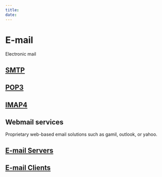 ```yaml
---
title: 
date: 
---
```


# E-mail

Electronic mail

## [SMTP](20201111155243-smtp.md)

## [POP3](20201111155317-pop3.md)

## [IMAP4](20201111155343-imap4.md)

## Webmail services

Proprietary web-based email solutions such as gamil, outlook, or yahoo.

## [E-mail Servers](20201111155838-e-mail-servers.md)

## [E-mail Clients](20201112150353-e-mail-clients.md)

